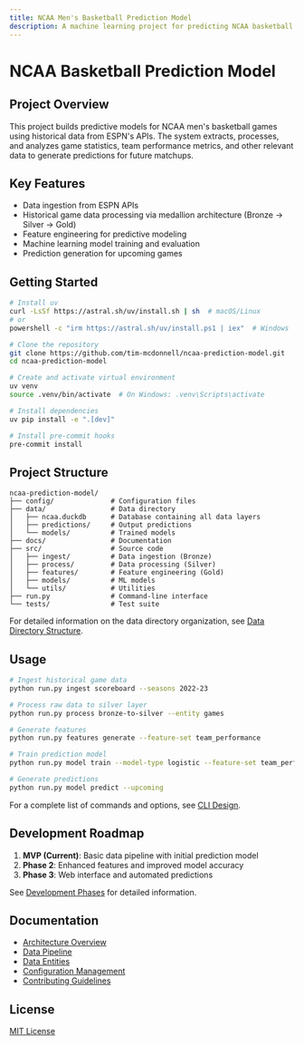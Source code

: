 ```yaml
---
title: NCAA Men's Basketball Prediction Model
description: A machine learning project for predicting NCAA basketball game outcomes
---
```


# NCAA Basketball Prediction Model

## Project Overview

This project builds predictive models for NCAA men's basketball games using historical data from ESPN's APIs. The system extracts, processes, and analyzes game statistics, team performance metrics, and other relevant data to generate predictions for future matchups.

## Key Features

- Data ingestion from ESPN APIs
- Historical game data processing via medallion architecture (Bronze → Silver → Gold)
- Feature engineering for predictive modeling
- Machine learning model training and evaluation
- Prediction generation for upcoming games

## Getting Started

```bash
# Install uv
curl -LsSf https://astral.sh/uv/install.sh | sh  # macOS/Linux
# or
powershell -c "irm https://astral.sh/uv/install.ps1 | iex"  # Windows

# Clone the repository
git clone https://github.com/tim-mcdonnell/ncaa-prediction-model.git
cd ncaa-prediction-model

# Create and activate virtual environment
uv venv
source .venv/bin/activate  # On Windows: .venv\Scripts\activate

# Install dependencies
uv pip install -e ".[dev]"

# Install pre-commit hooks
pre-commit install
```

## Project Structure

```
ncaa-prediction-model/
├── config/              # Configuration files
├── data/                # Data directory
│   ├── ncaa.duckdb      # Database containing all data layers
│   ├── predictions/     # Output predictions
│   └── models/          # Trained models
├── docs/                # Documentation
├── src/                 # Source code
│   ├── ingest/          # Data ingestion (Bronze)
│   ├── process/         # Data processing (Silver)
│   ├── features/        # Feature engineering (Gold)
│   ├── models/          # ML models
│   └── utils/           # Utilities
├── run.py               # Command-line interface
└── tests/               # Test suite
```

For detailed information on the data directory organization, see [Data Directory Structure](docs/architecture/data-directory-structure.md).

## Usage

```bash
# Ingest historical game data
python run.py ingest scoreboard --seasons 2022-23

# Process raw data to silver layer
python run.py process bronze-to-silver --entity games

# Generate features
python run.py features generate --feature-set team_performance

# Train prediction model
python run.py model train --model-type logistic --feature-set team_performance

# Generate predictions
python run.py model predict --upcoming
```

For a complete list of commands and options, see [CLI Design](docs/architecture/cli-design.md).

## Development Roadmap

1. **MVP (Current)**: Basic data pipeline with initial prediction model
2. **Phase 2**: Enhanced features and improved model accuracy
3. **Phase 3**: Web interface and automated predictions

See [Development Phases](docs/architecture/development-phases.md) for detailed information.

## Documentation

- [Architecture Overview](docs/architecture/index.md)
- [Data Pipeline](docs/architecture/data-pipeline.md)
- [Data Entities](docs/architecture/data-entities.md)
- [Configuration Management](docs/architecture/configuration-management.md)
- [Contributing Guidelines](CONTRIBUTING.md)

## License

[MIT License](LICENSE)
